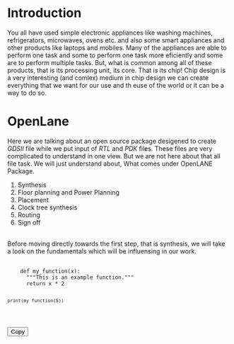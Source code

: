 # Introduction
You all have used simple electronic appliances like washing machines, refrigerators, microwaves, ovens etc. and also some smart appliances and other products like laptops and mobiles. Many of the appliances are able to perform one task and some to perform one task more eficiently and some are to perform multiple tasks. But, what is common among all of these products, that is its processing unit, its core. That is its chip! 
Chip design is a very interesting (and comlex) medium in chip design we can create everything that we want for our use and th euse of the world or it can be a way to do so.
# OpenLane
Here we are talking about an open source package desigened to create *GDSII* file while we put input of *RTL* and *PDK* files. These files are very complicated to understand in one view. But we are not here about that all file task. We will just understand about, What comes under OpenLANE Package.<br>
<ol type=1>
<li> Synthesis
<li>Floor planning and Power Planning
<li>Placement
<li>Clock tree synthesis
<li>Routing
<li>Sign off
</ol>
<br>
Before moving directly towards the first step, that is synthesis, we will take a look on the fundamentals which will be influensing in our work. 
<pre id="code-block">
  <code>
    def my_function(x):
      """This is an example function."""
      return x * 2

    print(my_function(5))
  </code>
</pre>

<button id="copy-button">Copy</button>

<script>
  const codeBlock = document.getElementById('code-block');
  const copyButton = document.getElementById('copy-button');

  copyButton.addEventListener('click', () => {
    const range = document.createRange();
    range.selectNodeContents(codeBlock);
    window.getSelection().removeAllRanges();
    window.getSelection().addRange(range);
    navigator.clipboard.writeText(window.getSelection().toString())
      .then(() => {
        copyButton.textContent = 'Copied!';
        setTimeout(() => {
          copyButton.textContent = 'Copy';
        }, 2000); // Reset button text after 2 seconds
      })
      .catch(errf => {
        console.error('Failed to copy: ', err);
        copyButton.textContent = 'Error';
      });
  });
</script> 